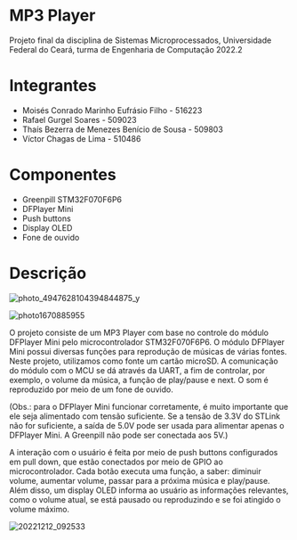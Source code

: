 # MP3 Player
Projeto final da disciplina de Sistemas Microprocessados, Universidade Federal do Ceará, turma de Engenharia de Computação 2022.2

# Integrantes
* Moisés Conrado Marinho Eufrásio Filho - 516223
* Rafael Gurgel Soares - 509023
* Thaís Bezerra de Menezes Benício de Sousa - 509803
* Víctor Chagas de Lima - 510486

# Componentes
* Greenpill STM32F070F6P6
* DFPlayer Mini
* Push buttons
* Display OLED
* Fone de ouvido

# Descrição
![photo_4947628104394844875_y](https://user-images.githubusercontent.com/110418856/207138031-0827b27d-19b4-482d-9ff1-0d850947c7c6.jpg)

![photo1670885955](https://user-images.githubusercontent.com/111692964/207183933-7dc53c64-364c-4510-af2e-a47af612028f.jpeg)

O projeto consiste de um MP3 Player com base no controle do módulo DFPlayer Mini pelo microcontrolador STM32F070F6P6.
O módulo DFPlayer Mini possui diversas funções para reprodução de músicas de várias fontes. Neste projeto, utilizamos como fonte um cartão microSD. A comunicação do módulo com o MCU se dá através da UART, a fim de controlar, por exemplo, o volume da música, a função de play/pause e next. O som é reproduzido por meio de um fone de ouvido.

(Obs.: para o DFPlayer Mini funcionar corretamente, é muito importante que ele seja alimentado com tensão suficiente. Se a tensão de 3.3V do STLink não for suficiente, a saída de 5.0V pode ser usada para alimentar apenas o DFPlayer Mini. A Greenpill não pode ser conectada aos 5V.)

A interação com o usuário é feita por meio de push buttons configurados em pull down, que estão conectados por meio de GPIO ao microcontrolador. Cada botão executa uma função, a saber: diminuir volume, aumentar volume, passar para a próxima música e play/pause. Além disso, um display OLED informa ao usuário as informações relevantes, como o volume atual, se está pausado ou reproduzindo e se foi atingido o volume máximo.

![20221212_092533](https://user-images.githubusercontent.com/110418856/207137539-2133a9a0-acf7-4960-9fe5-9655ff0a31e9.jpg)

